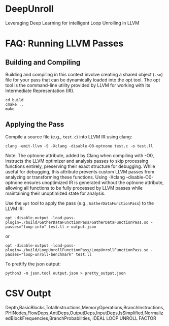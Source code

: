# DeepUnroll
Leveraging Deep Learning for intelligent Loop Unrolling in LLVM

# FAQ: Running LLVM Passes

## Building and Compiling
Building and compiling in this context involve creating a shared object (`.so`) file for your pass that can be dynamically loaded into the opt tool. The opt tool is the command-line utility provided by LLVM for working with its Intermediate Representation (IR).

```
cd build 
cmake ..
make
```

## Applying the Pass

Compile a source file (e.g., `test.c`) into LLVM IR using clang:
```
clang -emit-llvm -S -Xclang -disable-O0-optnone test.c -o test.ll
```
Note: The optnone attribute, added by Clang when compiling with -O0, instructs the LLVM optimizer and analysis passes to skip processing functions entirely, preserving their exact structure for debugging. While useful for debugging, this attribute prevents custom LLVM passes from analyzing or transforming these functions. Using -Xclang -disable-O0-optnone ensures unoptimized IR is generated without the optnone attribute, allowing all functions to be fully processed by LLVM passes while maintaining their unoptimized state for analysis.


Use the `opt` tool to apply the pass (e.g., `GatherDataFunctionPass`) to the LLVM IR:
```
opt -disable-output -load-pass-plugin=./build/GatherDataFunctionPass/GatherDataFunctionPass.so -passes="loop-info" test.ll > output.json
```
or
```
opt -disable-output -load-pass-plugin=./build/LoopUnrollFunctionPass/LoopUnrollFunctionPass.so -passes="loop-unroll-benchmark" test.ll
```

To prettify the json output:
```
python3 -m json.tool output.json > pretty_output.json
```

# CSV Outpt
Depth,BasicBlocks,TotalInstructions,MemoryOperations,BranchInstructions,PHINodes,FlowDeps,AntiDeps,OutputDeps,InputDeps,IsSimplified,NormalizedBlockFrequencies,BranchProbabilities, IDEAL LOOP UNROLL FACTOR